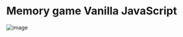 #                  Memory game Vanilla JavaScript
![image](https://github.com/IgorPredko/memory-game/assets/111817411/5604e66a-ac18-4bc5-9cfa-93fcf500a249)
